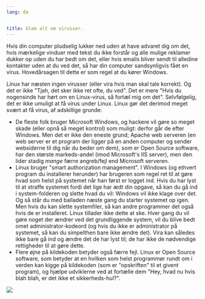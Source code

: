 ```yaml
---
lang: da


title: Glem alt om virusser.
---
```


Hvis din computer pludselig lukker ned uden at have advaret dig om det, hvis mærkelige vinduer med tekst du ikke forstår og alle mulige reklamer dukker op uden du har bedt om det, eller hvis emails bliver sendt til alledine kontakter uden at du ved det, så har din computer sandsynligvis fået en virus. Hovedårsagen til dette er som regel at du kører Windows.

Linux har næsten ingen virusser (eller vira hvis man skal tale korrekt). Og det er ikke "Tjah, det sker ikke ret ofte, du ved". Det er mere "Hvis du nogensinde har hørt om en Linux-virus, så fortæl mig om det". Selvfølgelig, det er ikke umuligt at få virus under Linux. Linux gør det derimod meget svært at få virus, af adskillige grunde:

<ul>

<li>De fleste folk bruger Microsoft Windows, og hackere vil gøre so meget skade (eller opnå så meget kontrol) som muligt: derfor går de efter Windows. Men det er ikke den eneste grund; Apache web serveren (en web server er et program der ligger på en anden computer og sender websiderne til dig når du beder om dem), som er Open Source software, har den største markeds-andel (imod Microsoft's IIS server), men den lider stadig <i>mange</i> færre angreb/fejl end Microsoft serveren.</li>

<li>Linux bruger "smart authorization management". I Windows (og ethvert program du installerer herunder) har brugeren som regel ret til at gøre hvad som helst på systemet når han først er logget ind. Hvis du har lyst til at straffe systemet fordi det lige har ædt din opgave, så kan du gå ind i system-folderen og slette hvad du vil: Windows vil ikke klage over det. Og så står du med balladen næste gang du starter systemet op igen. Men hvis du kan slette systemfiler, så kan andre programmer det også hvis de er installeret. Linux tillader ikke dette at ske. Hver gang du vil gøre noget der ændrer ved det grundliggende system, vil du blive bedt omet administrator-kodeord (og hvis du ikke er administrator på systemet, så kan du simpelthen bare ikke ændre det). Vira kan således ikke bare gå ind og ændre det de har lyst til; de har ikke de nødvendige rettigheder til at gøre dette.</li>

<li>Flere øjne på kildekoden betyder også færre fejl. Linux er Open Source software, som betyder at en hvilken som helst programmør rundt om i verden kan kigge på kildekoden (som er "opskriften" til et givent program), og hjælpe udviklerne ved at fortælle dem "Hey, hvad nu hvis blah blah, er det ikke et sikkerheds-hul?".</li>

</ul>

<img src="Images/viruses_thumb.png" />




